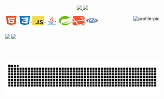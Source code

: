 <div align="center">
  <a href="https://github.com/wastecoder">
  <img height="180em" src="https://github-readme-stats.vercel.app/api?username=wastecoder&show_icons=true&theme=dracula&include_all_commits=true&count_private=true"/>
  <img height="180em" src="https://github-readme-stats.vercel.app/api/top-langs/?username=wastecoder&layout=compact&langs_count=7&theme=dracula"/>
</div>

<div style="display: inline_block">
  <br>
  <img align="center" alt="lang-HTML" height="30" width="40" src="https://raw.githubusercontent.com/devicons/devicon/master/icons/html5/html5-original.svg">
  <img align="center" alt="lang-CSS" height="30" width="40" src="https://raw.githubusercontent.com/devicons/devicon/master/icons/css3/css3-original.svg">
  <img align="center" alt="lang-Js" height="30" width="40" src="https://raw.githubusercontent.com/devicons/devicon/master/icons/javascript/javascript-original.svg">
  <img align="center" alt="lang-Js" height="30" width="40" src="https://raw.githubusercontent.com/devicons/devicon/master/icons/java/java-original.svg">
  <img align="center" alt="lang-Js" height="30" width="40" src="https://raw.githubusercontent.com/devicons/devicon/master/icons/spring/spring-original.svg">
  <img align="center" alt="lang-Js" height="30" width="40" src="https://raw.githubusercontent.com/devicons/devicon/master/icons/laravel/laravel-plain.svg">
  <img align="center" alt="lang-Js" height="30" width="40" src="https://raw.githubusercontent.com/devicons/devicon/master/icons/php/php-plain.svg">
  
  <img align="right" alt="profile-pic" height="150" src="https://user-images.githubusercontent.com/101117204/160231535-fd780ce1-ed35-4d56-a81a-43da45e06692.jpg">
</div>

  ##

<div>
  <a href = "mailto:paulinomendes03@gmail.com"><img src="https://img.shields.io/badge/Gmail-D14836?style=for-the-badge&logo=gmail&logoColor=white" target="_blank"></a>
  <a href="https://discordapp.com/users/249721876039860224" target="_blank"><img src="https://img.shields.io/badge/Discord-7289DA?style=for-the-badge&logo=discord&logoColor=white" target="_blank"></a> 
 
  ![Snake animation](https://github.com/wastecoder/wastecoder/blob/output/github-contribution-grid-snake.svg)
 
</div>
